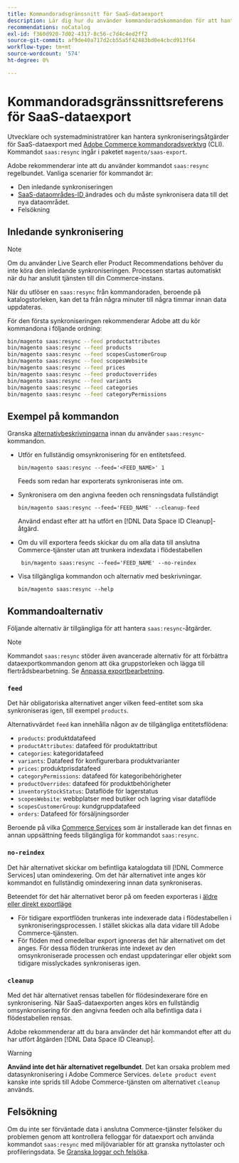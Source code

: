```yaml
---
title: Kommandoradsgränssnitt för SaaS-dataexport
description: Lär dig hur du använder kommandoradskommandon för att hantera feeds och processer för  [!DNL data export extension] for Adobe Commerce SaaS-tjänster.
recommendations: noCatalog
exl-id: f360d920-7d02-4317-8c56-c7d4c4ed2ff2
source-git-commit: af9de40a717d2cb55a5f42483bd0e4cbcd913f64
workflow-type: tm+mt
source-wordcount: '574'
ht-degree: 0%

---
```


# Kommandoradsgränssnittsreferens för SaaS-dataexport

Utvecklare och systemadministratörer kan hantera synkroniseringsåtgärder för SaaS-dataexport med [Adobe Commerce kommandoradsverktyg](https://experienceleague.adobe.com/en/docs/commerce-operations/configuration-guide/cli/config-cli) (CLI). Kommandot `saas:resync` ingår i paketet `magento/saas-export`.

Adobe rekommenderar inte att du använder kommandot `saas:resync` regelbundet. Vanliga scenarier för kommandot är:

- Den inledande synkroniseringen
- [SaaS-dataområdes-ID ](https://experienceleague.adobe.com/en/docs/commerce-admin/config/services/saas) ändrades och du måste synkronisera data till det nya dataområdet.
- Felsökning

## Inledande synkronisering

>[!NOTE]
>Om du använder Live Search eller Product Recommendations behöver du inte köra den inledande synkroniseringen. Processen startas automatiskt när du har anslutit tjänsten till din Commerce-instans.

När du utlöser en `saas:resync` från kommandoraden, beroende på katalogstorleken, kan det ta från några minuter till några timmar innan data uppdateras.

För den första synkroniseringen rekommenderar Adobe att du kör kommandona i följande ordning:

```bash
bin/magento saas:resync --feed productattributes
bin/magento saas:resync --feed products
bin/magento saas:resync --feed scopesCustomerGroup
bin/magento saas:resync --feed scopesWebsite
bin/magento saas:resync --feed prices
bin/magento saas:resync --feed productoverrides
bin/magento saas:resync --feed variants
bin/magento saas:resync --feed categories
bin/magento saas:resync --feed categoryPermissions
```

## Exempel på kommandon

Granska [alternativbeskrivningarna](#command-options) innan du använder `saas:resync`-kommandon.

- Utför en fullständig omsynkronisering för en entitetsfeed.

  ```
  bin/magento saas:resync --feed='<FEED_NAME>' 1
  ```

  Feeds som redan har exporterats synkroniseras inte om.

- Synkronisera om den angivna feeden och rensningsdata fullständigt

  ```
  bin/magento saas:resync --feed='FEED_NAME' --cleanup-feed
  ```

  Använd endast efter att ha utfört en [!DNL Data Space ID Cleanup]-åtgärd.

- Om du vill exportera feeds skickar du om alla data till anslutna Commerce-tjänster utan att trunkera indexdata i flödestabellen

  ```
   bin/magento saas:resync --feed='FEED_NAME' --no-reindex
  ```

- Visa tillgängliga kommandon och alternativ med beskrivningar.

  ```
  bin/magento saas:resync --help
  ```

## Kommandoalternativ

Följande alternativ är tillgängliga för att hantera `saas:resync`-åtgärder.

>[!NOTE]
>
>Kommandot `saas:resync` stöder även avancerade alternativ för att förbättra dataexportkommandon genom att öka gruppstorleken och lägga till flertrådsbearbetning. Se [Anpassa exportbearbetning](customize-export-processing.md).

### `feed`

Det här obligatoriska alternativet anger vilken feed-entitet som ska synkroniseras igen, till exempel `products`.

Alternativvärdet `feed` kan innehålla någon av de tillgängliga entitetsflödena:

- `products`: produktdatafeed
- `productAttributes`: datafeed för produktattribut
- `categories`: kategoridatafeed
- `variants`: Datafeed för konfigurerbara produktvarianter
- `prices`: produktprisdatafeed
- `categoryPermissions`: datafeed för kategoribehörigheter
- `productOverrides`: datafeed för produktbehörigheter
- `inventoryStockStatus`: Dataflöde för lagerstatus
- `scopesWebsite`: webbplatser med butiker och lagring visar dataflöde
- `scopesCustomerGroup`: kundgruppdatafeed
- `orders`: Datafeed för försäljningsorder

Beroende på vilka [Commerce Services](../landing/saas.md) som är installerade kan det finnas en annan uppsättning feeds tillgängliga för kommandot `saas:resync`.

### `no-reindex`

Det här alternativet skickar om befintliga katalogdata till [!DNL Commerce Services] utan omindexering. Om det här alternativet inte anges kör kommandot en fullständig omindexering innan data synkroniseras.

Beteendet för det här alternativet beror på om feeden exporteras i [äldre eller direkt exportläge](data-synchronization.md#synchronization-modes)

- För tidigare exportflöden trunkeras inte indexerade data i flödestabellen i synkroniseringsprocessen. I stället skickas alla data vidare till Adobe Commerce-tjänsten.
- För flöden med omedelbar export ignoreras det här alternativet om det anges. För dessa flöden trunkeras inte indexet av den omsynkroniserade processen och endast uppdateringar eller objekt som tidigare misslyckades synkroniseras igen.

### `cleanup`

Med det här alternativet rensas tabellen för flödesindexerare före en synkronisering. När SaaS-dataexporten anges körs en fullständig omsynkronisering för den angivna feeden och alla befintliga data i flödestabellen rensas.

Adobe rekommenderar att du bara använder det här kommandot efter att du har utfört åtgärden [!DNL Data Space ID Cleanup].

>[!WARNING]
>
>**Använd inte det här alternativet regelbundet**. Det kan orsaka problem med datasynkronisering i Adobe Commerce Services. `delete product event` kanske inte sprids till Adobe Commerce-tjänsten om alternativet `cleanup` används.

## Felsökning

Om du inte ser förväntade data i anslutna Commerce-tjänster felsöker du problemen genom att kontrollera felloggar för dataexport och använda kommandot `saas:resync` med miljövariabler för att granska nyttolaster och profileringsdata. Se [Granska loggar och felsöka](troubleshooting-logging.md).
